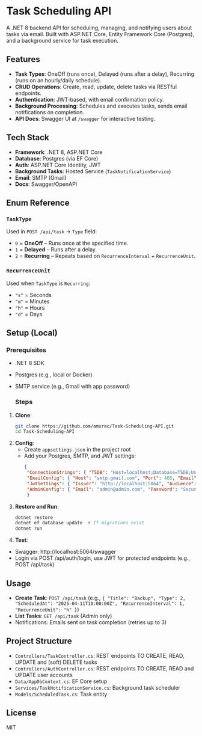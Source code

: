 # Task Scheduling API

A .NET 8 backend API for scheduling, managing, and notifying users about tasks via email. Built with ASP.NET Core, Entity Framework Core (Postgres), and a background service for task execution.

## Features
- **Task Types**: OneOff (runs once), Delayed (runs after a delay), Recurring (runs on an hourly/daily schedule).
- **CRUD Operations**: Create, read, update, delete tasks via RESTful endpoints.
- **Authentication**: JWT-based, with email confirmation policy.
- **Background Processing**: Schedules and executes tasks, sends email notifications on completion.
- **API Docs**: Swagger UI at `/swagger` for interactive testing.
  

## Tech Stack
- **Framework**: .NET 8, ASP.NET Core
- **Database**: Postgres (via EF Core)
- **Auth**: ASP.NET Core Identity, JWT
- **Background Tasks**: Hosted Service (`TaskNotificationService`)
- **Email**: SMTP (Gmail)
- **Docs**: Swagger/OpenAPI


## Enum Reference

### `TaskType`
Used in `POST /api/task` → `Type` field:

- `0` = **OneOff** – Runs once at the specified time.
- `1` = **Delayed** – Runs after a delay.
- `2` = **Recurring** – Repeats based on `RecurrenceInterval` + `RecurrenceUnit`.

### `RecurrenceUnit`
Used when `TaskType` is `Recurring`:

- `"s"` = Seconds  
- `"m"` = Minutes  
- `"h"` = Hours  
- `"d"` = Days

   
## Setup (Local)
### Prerequisites
- .NET 8 SDK
- Postgres (e.g., local or Docker)
- SMTP service (e.g., Gmail with app password)

  ### Steps
1. **Clone**:
   ```bash
   git clone https://github.com/amxrac/Task-Scheduling-API.git
   cd Task-Scheduling-API
   ```
2. **Config**:
     - Create `appsettings.json` in the project root
     - Add your Postgres, SMTP, and JWT settings:
       ```json
       {
        "ConnectionStrings": { "TSDB": "Host=localhost;Database=TSDB;Username=postgres;Password=your-pass" },
        "EmailConfig": { "Host": "smtp.gmail.com", "Port": 465, "Email": "your-email@gmail.com", "Password": "your-app-pass" },
        "JwtSettings": { "Issuer": "http://localhost:5064", "Audience": "http://localhost:5064", "Key": "your-long-secret-key" },
        "AdminConfig": { "Email": "admin@admin.com", "Password": "SecurePassword123!" }
        }
       ```
3. **Restore and Run**:
     ```bash
     dotnet restore
    dotnet ef database update  # If migrations exist
    dotnet run
     ```
4. **Test**:
  - Swagger: http://localhost:5064/swagger
  - Login via POST /api/auth/login, use JWT for protected endpoints (e.g., POST /api/task)


## Usage
- **Create Task**: `POST /api/task` (e.g., `{ "Title": "Backup", "Type": 2, "ScheduledAt": "2025-04-11T10:00:00Z", "RecurrenceInterval": 1, "RecurrenceUnit": "h" }`)
- **List Tasks**: `GET /api/task` (Admin only)
- Notifications: Emails sent on task completion (retries up to 3)


## Project Structure
- `Controllers/TaskController.cs`: REST endpoints TO CREATE, READ, UPDATE and (soft) DELETE tasks
- `Controllers/AuthController.cs`:  REST endpoints TO CREATE, READ and UPDATE user accounts
- `Data/AppDbContext.cs`: EF Core setup
- `Services/TaskNotificationService.cs`: Background task scheduler
- `Models/ScheduledTask.cs`: Task entity


## License
MIT














   
   
